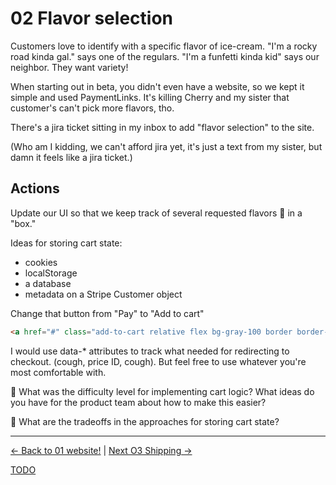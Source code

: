 # 02 Flavor selection

Customers love to identify with a specific flavor of ice-cream. "I'm a rocky
road kinda gal." says one of the regulars. "I'm a funfetti kinda kid" says our
neighbor. They want variety!

When starting out in beta, you didn't even have a website, so we kept it simple
and used PaymentLinks. It's killing Cherry and my sister that customer's can't
pick more flavors, tho.

There's a jira ticket sitting in my inbox to add "flavor selection" to the site.

(Who am I kidding, we can't afford jira yet, it's just a text from my
sister, but damn it feels like a jira ticket.)


## Actions

Update our UI so that we keep track of several requested flavors 🍨 in a "box."

Ideas for storing cart state:

* cookies
* localStorage
* a database
* metadata on a Stripe Customer object

Change that button from "Pay" to "Add to cart"

```html
<a href="#" class="add-to-cart relative flex bg-gray-100 border border-transparent rounded-md py-2 px-8 items-center justify-center text-sm font-medium text-gray-900 hover:bg-gray-200">Add to cart</a>
```

I would use data-* attributes to track what needed for redirecting to checkout.
(cough, price ID, cough). But feel free to use whatever you're most comfortable
with.


🧠 What was the difficulty level for implementing cart logic? What ideas do you
have for the product team about how to make this easier?

🧠 What are the tradeoffs in the approaches for storing cart state?

---

[<- Back to 01 website!](./01-website.md)
|
[Next O3 Shipping ->](./03-shipping.md)

[TODO](../TODO.md)
